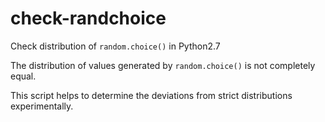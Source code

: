 # check-randchoice
Check distribution of `random.choice()` in Python2.7

The distribution of values generated by `random.choice()` is not completely
equal.

This script helps to determine the deviations from strict distributions
experimentally.
